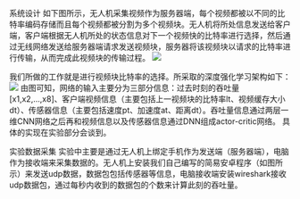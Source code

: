
系统设计
如下图所示，无人机采集视频作为服务器端，每个视频都被以不同的比特率编码存储而且每个视频都被分割为多个视频块。无人机将所处信息发送给客户端，客户端根据无人机所处的状态信息对下一个视频快的比特率进行选择，然后通过无线网络发送给服务器端请求发送视频块，服务器将该视频块以请求的比特率进行传输，从而完成此视频块的传输过程。 
![](https://i.imgur.com/XVfYrC5.png)

我们所做的工作就是进行视频块比特率的选择。所采取的深度强化学习架构如下： 
![](https://res.cloudinary.com/dpvywdzxv/image/upload/v1552644740/samples/java%20files/%E6%8D%95%E8%8E%B79.jpg)
由图可知，网络的输入主要分为三部分信息：过去时刻的吞吐量[x1,x2,...,x8]、客户端视频信息（主要包括上一视频块的比特率lt、视频缓存大小dt）、传感器信息（主要包括速度pt、加速度at、距离dt）。吞吐量信息通过两层一维CNN网络之后再和视频信息以及传感器信息通过DNN组成actor-critic网络。 具体的实现在实验部分会谈到。

实验数据采集
实验中主要是通过无人机上绑定手机作为发送端（服务器端），电脑作为接收端来采集数据的。无人机上安装我们自己编写的简易安卓程序（如图所示）来发送udp数据，数据包包括传感器等信息，电脑接收端安装wireshark接收udp数据包，通过每秒内收到的数据包的个数来计算此刻的吞吐量。 
